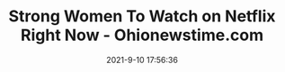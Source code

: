 ---
"title": "Strong Women To Watch on Netflix Right Now - Ohionewstime.com"
"date": "2021-9-10 17:56:36"
"feed_name": "GOOGLENEWSMINING"
"feed_website": "https://news.google.com/search?q=mining%2Bincident&hl=en-US&gl=US&ceid=US:en"
"feed_rss": "https://news.google.com/rss/search?q=mining%2Bincident&hl=en-US&gl=US&ceid=US:en"
"link": "https://ohionewstime.com/strong-women-to-watch-on-netflix-right-now/250729/"
"file": "_posts/2021-1-1-8b4c8cadf1df42af234708e5f5a09634d448c273.md"
"accident": "0"
"drilling": "0"
---